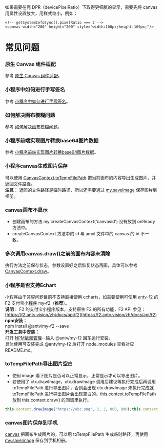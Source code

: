 如果需要在高 DPR（devicePixelRatio）下取得更细腻的显示，需要先将 canvas 用属性设置放大，用样式缩小，例如：
```
<!-- getSystemInfoSync().pixelRatio === 2 -->
<canvas width="200" height="200" style="width:100px;height:100px;"/>
```

# 常见问题 

### 原生 Canvas 组件适配
参考 [原生 Canvas 组件适配](https://opendocs.alipay.com/support/01rb26)。 

### 小程序中如何进行手写签名
参考 [小程序中如何进行手写签名](https://opendocs.alipay.com/support/01rb1b)。 

### 如何解决画布模糊问题
参考 [如何解决画布模糊问题](https://opendocs.alipay.com/support/01rb86)。 

### 小程序前端实现图片转换base64图片数据
参考 [小程序前端实现图片转换base64图片数据](https://opendocs.alipay.com/support/01rb15)。 

### 小程序canvas生成图片保存
可以使用 [CanvasContext.toTempFilePath](https://opendocs.alipay.com/mini/api/rod3ti) 把当前画布的内容导出生成图片，并返回文件路径。<br />
**注意：** 返回的文件路径是临时路径，所以还需要通过 [my.saveImage](https://opendocs.alipay.com/mini/api/media/image/my.saveimage) 保存图片到相册。 

### canvas画布不显示

- 创建画布的方法 my.createCanvasContext('canvasid') 没有放到 onReady 方法中。
- createCanvasContext 方法中的 id 与 amxl 文件中的 canvas 的 id 不一致。 

### 多次调用canvas.draw()之前的画布内容未清除
执行方法之前保存状态，参数设置好之后恢复状态再画，具体可以参考 [CanvasContext.draw](https://opendocs.alipay.com/mini/api/he6iwx)。 

### 小程序是否支持Echart
小程序由于兼容问题目前不支持直接使用 echarts，如需要使用可使用 [antv-f2](https://antv.vision/zh) 的 F2 支付宝小程序 my-f2（**推荐**）。<br />
**说明：** F2 的支付宝小程序版本，支持原生 F2 的所有功能，F2 API 参见：[https://f2.antv.vision/zh/docs/api/f2](https://f2.antv.vision/zh/docs/api/f2)<br />
**npm安装：**<br />
npm install @antv/my-f2 --save<br />
**开发工具中安装：**
<br />打开 [NPM依赖管理](https://opendocs.alipay.com/mini/ide/npm-manage)--输入 @antv/my-f2 回车运行安装。<br />具体使用可安装完成 @antv/my-f2 后打开 node_modules 查看对应 README.md。

### toTempFilePath导出图片空白

- 使用 image 看下图片是否可以正常显示，正常显示才可以导出图片。
- 若使用了 ctx.drawImage，ctx.drawImage 调用后建议等执行完成后再调用 toTempFilePath 进行导出图片，否则会出现 ctx.drawImage 未执行完成就 toTempFilePath 进行导出图片会出现空白的。this.context.toTempFilePath 放到 this.context.draw() 的回调里执行。
```javascript
this.context.drawImage('https://abc.png', 2, 2, 800, 800);this.context.draw(false,() => {this.context.toTempFilePath()});
```

### canvas图片保存到手机
[canvas](https://docs.alipay.com/mini/api/ui-canvas) 把画布生成图片的，可以用 toTempFilePath 生成临时路径，再使用 [my.saveImage](https://opendocs.alipay.com/mini/api/media/image/my.saveimage) 保存到手机相册。
